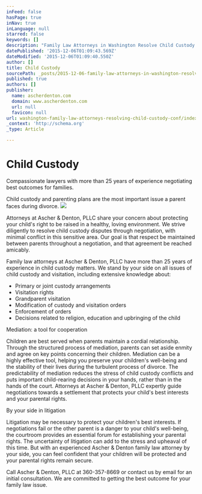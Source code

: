 ```yaml
---
inFeed: false
hasPage: true
inNav: true
inLanguage: null
starred: false
keywords: []
description: "Family Law Attorneys in Washington Resolve Child Custody Conflicts   Compassionate lawyers have more than 20 years of experience negotiating\_ best outcomes for "
datePublished: '2015-12-06T01:09:43.569Z'
dateModified: '2015-12-06T01:09:40.550Z'
author: []
title: Child Custody
sourcePath: _posts/2015-12-06-family-law-attorneys-in-washington-resolve-child-custody-con.md
published: true
authors: []
publisher:
  name: ascherdenton.com
  domain: www.ascherdenton.com
  url: null
  favicon: null
url: washington-family-law-attorneys-resolving-child-custody-conf/index.html
_context: 'http://schema.org'
_type: Article

---
```

# **Child Custody**

Compassionate lawyers with more than 25 years of experience negotiating  best outcomes for families. 

Child custody and parenting plans are the most important issue a parent faces during divorce. ![](https://the-grid-user-content.s3-us-west-2.amazonaws.com/7b46fc60-c0a8-4a27-884d-649eca529550.JPG)

Attorneys at Ascher & Denton, PLLC share your concern about protecting your child's right to be raised in a healthy, loving environment. We strive diligently to resolve child custody disputes through negotiation, with minimal conflict in this sensitive area.  Our goal is that respect be maintained between parents throughout a negotiation, and that agreement be reached amicably.  

Family law attorneys at Ascher & Denton, PLLC have more than 25 years of experience in child custody matters. We stand by your side on all issues of child custody and visitation, including extensive knowledge about: 

* Primary or joint custody arrangements 
* Visitation rights 
* Grandparent visitation 
* Modification of custody and visitation orders 
* Enforcement of orders 
* Decisions related to religion, education and upbringing of the child

Mediation: a tool for cooperation 

Children are best served when parents maintain a cordial relationship. Through the structured process of mediation, parents can set aside enmity and agree on key points concerning their children. Mediation can be a highly effective tool, helping you preserve your children's well-being and the stability of their lives during the turbulent process of divorce. The predictability of mediation reduces the stress of child custody conflicts and puts important child-rearing decisions in your hands, rather than in the hands of the court. Attorneys at Ascher & Denton, PLLC expertly guide negotiations towards a settlement that protects your child's best interests and your parental rights. 

By your side in litigation 

Litigation may be necessary to protect your children's best interests. If negotiations fail or the other parent is a danger to your child's well-being, the courtroom provides an essential forum for establishing your parental rights. The uncertainty of litigation can add to the stress and upheaval of this time. But with an experienced Ascher & Denton family law attorney by your side, you can feel confident that your children will be protected and your parental rights remain secure. 

Call Ascher & Denton, PLLC at 360-357-8669 or contact us by email for an initial consultation. We are committed to getting the best outcome for your family law issue.